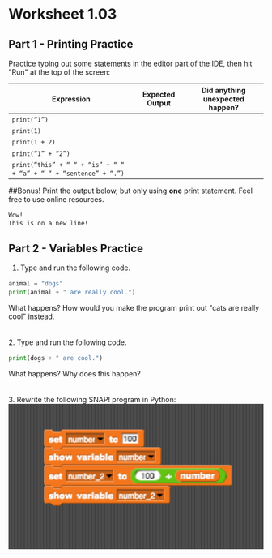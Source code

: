 # Worksheet 1.03
## Part 1 - Printing Practice 

Practice typing out some statements in the editor part of the IDE, then hit "Run" at the top of the screen:

| Expression | Expected Output | Did anything unexpected happen? |
|------------|-----------------|--------|
|`print(“1”)`|                 |        |
|`print(1)`|                   |        |
|`print(1 + 2)`|               |        |
|`print(“1” + “2”)`|           |        |
|`print(“this” + “ “ + “is” + “ “ + “a” + “ “ + “sentence” + “.”)`|              |   |        |

##Bonus!
Print the output below, but only using **one** print statement. Feel free to use online resources.
```
Wow!
This is on a new line! 

```

## Part 2 - Variables Practice

1. Type and run the following code. 
```python
animal = "dogs"
print(animal + " are really cool.")
```
What happens? How would you make the program print out "cats are really cool" instead. 
<br>
<br>
<br>
2. Type and run the following code. 
```python
print(dogs + " are cool.")
```
What happens? Why does this happen?
<br>
<br>
<br>
3. Rewrite the following SNAP! program in Python: 
![snap_blocks_variables](snap_blocks_variables.png)

